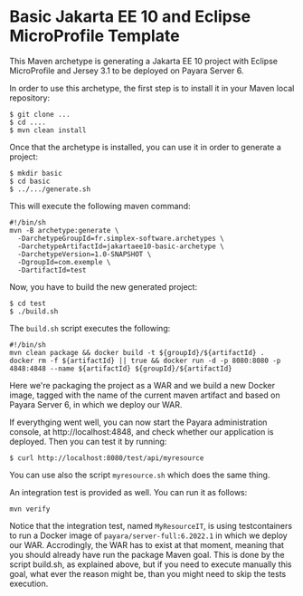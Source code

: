 # Basic Jakarta EE 10 and Eclipse MicroProfile Template

This Maven archetype is generating a Jakarta EE 10 project with Eclipse MicroProfile and Jersey 3.1 to be deployed on Payara Server 6.

In order to use this archetype, the first step is to install it in your Maven local repository:

    $ git clone ...
    $ cd ....
    $ mvn clean install

Once that the archetype is installed, you can use it in order to generate a project:

    $ mkdir basic
    $ cd basic
    $ ../.../generate.sh

This will execute the following maven command:

    #!/bin/sh
    mvn -B archetype:generate \
      -DarchetypeGroupId=fr.simplex-software.archetypes \
      -DarchetypeArtifactId=jakartaee10-basic-archetype \
      -DarchetypeVersion=1.0-SNAPSHOT \
      -DgroupId=com.exemple \
      -DartifactId=test

Now, you have to build the new generated project:

    $ cd test
    $ ./build.sh

The `build.sh` script executes the following:

    #!/bin/sh
    mvn clean package && docker build -t ${groupId}/${artifactId} .
    docker rm -f ${artifactId} || true && docker run -d -p 8080:8080 -p 4848:4848 --name ${artifactId} ${groupId}/${artifactId}

Here we're packaging the project as a WAR and we build a new Docker image, tagged with the name of the current maven artifact and based on Payara Server 6, in which we deploy our WAR. 

If everythging went well, you can now start the Payara administration console, at http://localhost:4848, and check whether our application is deployed. Then you can test it by running:

    $ curl http://localhost:8080/test/api/myresource

You can use also the script `myresource.sh` which does the same thing.

An integration test is provided as well. You can run it as follows:

    mvn verify

Notice that the integration test, named `MyResourceIT`, is using testcontainers to run a Docker image of `payara/server-full:6.2022.1` in which we deploy our WAR. Accrodingly, the WAR has to exist at that moment, meaning that you should already have run the package Maven goal. This is done by the script build.sh, as explained above, but if you need to execute manually this goal, what ever the reason might be, than you might need to skip the tests execution.